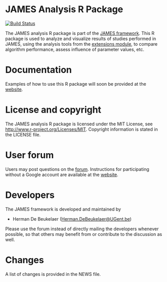 JAMES Analysis R Package
========================

[![Build Status](https://img.shields.io/travis/hdbeukel/james-analysis-R.svg?style=flat)](https://travis-ci.org/hdbeukel/james-analysis-R)

The JAMES analysis R package is part of the [JAMES framework][james-github]. This R package is used to analyze and visualize results of studies performed in JAMES, using the analysis tools from the [extensions module][james-extensions], to compare algorithm performance, assess influence of parameter values, etc.

Documentation
=============

Examples of how to use this R package will soon be provided at the [website][james-website].

License and copyright
=====================

The JAMES analysis R package is licensed under the MIT License, see http://www.r-project.org/Licenses/MIT. Copyright information is stated in the LICENSE file.

User forum
==========

Users may post questions on the [forum][james-forum]. Instructions for participating without a Google account are available at the [website][james-contact].

Developers
==========

The JAMES framework is developed and maintained by

 - Herman De Beukelaer (Herman.DeBeukelaer@UGent.be)
 
Please use the forum instead of directly mailing the developers whenever possible, so that others may benefit from or contribute to the discussion as well.
 
Changes
=======

A list of changes is provided in the NEWS file.


[james-github]:     https://github.com/hdbeukel/james
[james-extensions]: https://github.com/hdbeukel/james-extensions
[james-website]:    http://www.jamesframework.org
[james-forum]:      https://groups.google.com/forum/#!forum/james-users
[james-contact]:    http://www.jamesframework.org/contact/

